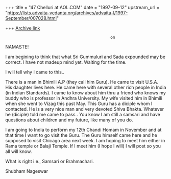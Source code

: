 +++
title = "47 Chelluri at AOL.COM"
date = "1997-09-12"
upstream_url = "https://lists.advaita-vedanta.org/archives/advaita-l/1997-September/007028.html"

+++
[Archive link](https://lists.advaita-vedanta.org/archives/advaita-l/1997-September/007028.html)

                                                  om
NAMASTE!

I am begining to think that what Sri Gummuluri and Sada expounded may be
correct. I have not madeup mind yet.   Waiting for the time.

I will tell why I came to this..

There is a man in Bhimili A.P (they call him Guru).  He came to visit U.S.A.
 His daughter  lives here.  He came here with several other rich people in
India (in Indian Standards).     I came to know about him thru a friend who
knows my buddy who is professor in Andhra University.   My wife visited him
in Bhimili when she went to Vizag this past May.  This Guru has a diciple
whom I contacted.  He is a very nice man and  very devoted Shiva Bhakta.
  Whatever he (diciple)  told me came to pass . You know I am still a samsari
and have questions about children and my future, like many of you do.

I am going to India to perform my 12th Chandi Homam in November and at that
time I want to go visit the Guru.   The Guru himself came here and he
supposed to visit Chicago area next week.   I am hoping to meet him either in
Rama temple or Balaji Temple.   If I meet him (I hope I will) I will post so
you all will know.

What is right i.e., Samsari or Brahmachari.


Shubham                                                           Nageswar

